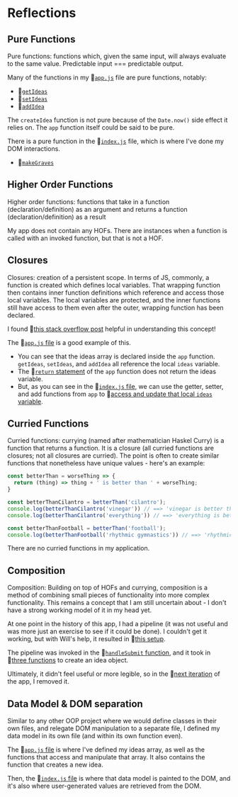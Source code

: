 # Reflections

## Pure Functions

Pure functions: functions which, given the same input, will always evaluate to the same value. Predictable input === predictable output.

Many of the functions in my 🔗[`app.js`](https://github.com/letakeane/ideagrave/blob/main/src/app.js) file are pure functions, notably:  
- 🔗[`getIdeas`](https://github.com/letakeane/ideagrave/blob/679445cae64ef0b186a83cfbe9246cb37be7d8f3/src/app.js#L4)
- 🔗[`setIdeas`](https://github.com/letakeane/ideagrave/blob/679445cae64ef0b186a83cfbe9246cb37be7d8f3/src/app.js#L8)
- 🔗[`addIdea`](https://github.com/letakeane/ideagrave/blob/679445cae64ef0b186a83cfbe9246cb37be7d8f3/src/app.js#L16)

The `createIdea` function is not pure because of the `Date.now()` side effect it relies on. The `app` function itself could be said to be pure.

There is a pure function in the 🔗[`index.js`](https://github.com/letakeane/ideagrave/blob/main/src/index.js) file, which is where I've done my DOM interactions.
- 🔗[`makeGraves`](https://github.com/letakeane/ideagrave/blob/679445cae64ef0b186a83cfbe9246cb37be7d8f3/src/index.js#L32)

## Higher Order Functions

Higher order functions: functions that take in a function (declaration/definition) as an argument and returns a function (declaration/definition) as a result

My app does not contain any HOFs. There are instances when a function is called with an invoked function, but that is not a HOF.

## Closures

Closures: creation of a persistent scope. In terms of JS, commonly, a function is created which defines local variables. That wrapping function then contains inner function definitions which reference and access those local variables. The local variables are protected, and the inner functions still have access to them even after the outer, wrapping function has been declared.

I found 🔗[this stack overflow post](https://stackoverflow.com/questions/36636/what-is-a-closure) helpful in understanding this concept!

The 🔗[`app.js` file](https://github.com/letakeane/ideagrave/blob/main/src/app.js) is a good example of this.

- You can see that the ideas array is declared inside the `app` function. `getIdeas`, `setIdeas`, and `addIdea` all reference the local `ideas` variable.  
- The 🔗[`return` statement](https://github.com/letakeane/ideagrave/blob/679445cae64ef0b186a83cfbe9246cb37be7d8f3/src/app.js#L20) of the `app` function does not return the ideas variable.  
- But, as you can see in the 🔗[`index.js` file](https://github.com/letakeane/ideagrave/blob/main/src/index.js), we can use the getter, setter, and add functions from `app` to 🔗[access and update that local `ideas` variable](https://github.com/letakeane/ideagrave/blob/679445cae64ef0b186a83cfbe9246cb37be7d8f3/src/index.js#L5).

## Curried Functions

Curried functions: currying (named after mathematician Haskel Curry) is a function that returns a function. It is a closure (all curried functions are closures; not all closures are curried). The point is often to create similar functions that nonetheless have unique values - here's an example:

```js
const betterThan = worseThing => {
  return (thing) => thing + ' is better than ' + worseThing;
}

const betterThanCilantro = betterThan('cilantro');
console.log(betterThanCilantro('vinegar')) // ==> 'vinegar is better than cilantro'
console.log(betterThanCilantro('everything')) // ==> 'everything is better than cilantro'

const betterThanFootball = betterThan('football');
console.log(betterThanFootball('rhythmic gymnastics')) // ==> 'rhythmic gymnastics is better than football'
```

There are no curried functions in my application.

## Composition

Composition: Building on top of HOFs and currying, composition is a method of combining small pieces of functionality into more complex functionality. This remains a concept that I am still uncertain about - I don't have a strong working model of it in my head yet.

At one point in the history of this app, I had a pipeline (it was not useful and was more just an exercise to see if it could be done). I couldn't get it working, but with Will's help, it resulted in 🔗[this setup](https://github.com/letakeane/ideagrave/blob/ad32e48937a1dc2dcbd4bdce8be181ea26e60609/src/index.js#L10-L25).

The pipeline was invoked in the 🔗[`handleSubmit` function](https://github.com/letakeane/ideagrave/blob/ad32e48937a1dc2dcbd4bdce8be181ea26e60609/src/index.js#L51-L57), and it took in 🔗[three functions](https://github.com/letakeane/ideagrave/blob/ad32e48937a1dc2dcbd4bdce8be181ea26e60609/src/index.js#L31-L44) to create an idea object.

Ultimately, it didn't feel useful or more legible, so in the 🔗[next iteration](https://github.com/letakeane/ideagrave/blob/main/src/app.js) of the app, I removed it.

## Data Model & DOM separation

Similar to any other OOP project where we would define classes in their own files, and relegate DOM manipulation to a separate file, I defined my data model in its own file (and within its own function even).


The 🔗[`app.js` file](https://github.com/letakeane/ideagrave/blob/main/src/app.js) is where I've defined my ideas array, as well as the functions that access and manipulate that array. It also contains the function that creates a new idea.

Then, the 🔗[`index.js` file](https://github.com/letakeane/ideagrave/blob/main/src/index.js) is where that data model is painted to the DOM, and it's also where user-generated values are retrieved from the DOM.
